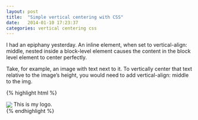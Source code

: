```yaml
---
layout: post
title:  "Simple vertical centering with CSS"
date:   2014-01-10 17:23:37
categories: vertical centering css
---
```


I had an epiphany yesterday. An inline element, when set to vertical-align: middle, nested inside a block-level element causes the content in the block level element to center perfectly.


Take, for example, an image with text next to it. To vertically center that text relative to the image’s height, you would need to add vertical-align: middle to the img.

{% highlight html %}
<div><img src="logo.png" style="vertical-align:middle"> This is my logo.</div>
{% endhighlight %}
